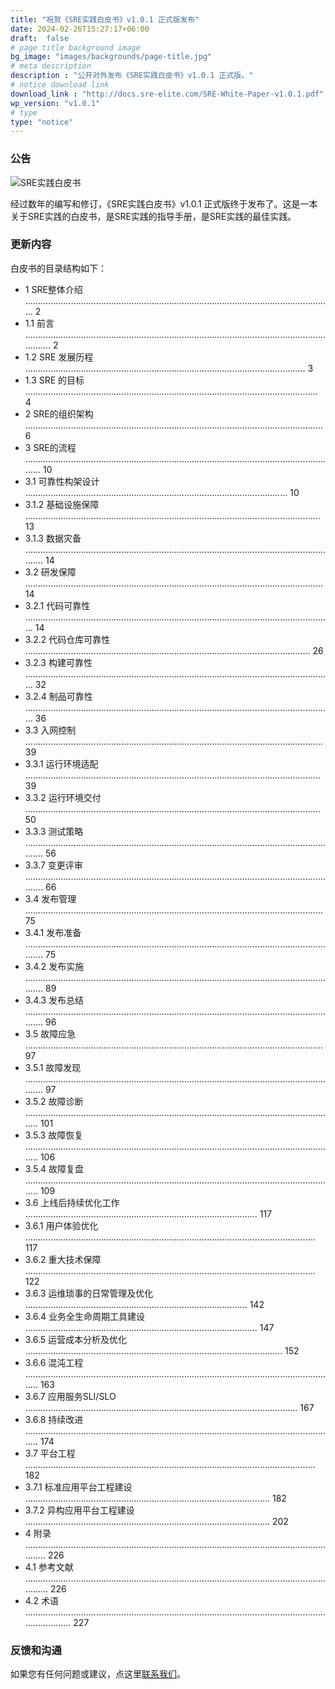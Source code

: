 ```yaml
---
title: "祝贺《SRE实践白皮书》v1.0.1 正式版发布"
date: 2024-02-26T15:27:17+06:00
draft:  false
# page title background image
bg_image: "images/backgrounds/page-title.jpg"
# meta description
description : "公开对外发布《SRE实践白皮书》v1.0.1 正式版。"
# notice download link
download_link : "http://docs.sre-elite.com/SRE-White-Paper-v1.0.1.pdf"
wp_version: "v1.0.1"
# type
type: "notice"
---
```



### 公告

![SRE实践白皮书](/images/sre-wp.png)

经过数年的编写和修订，《SRE实践白皮书》v1.0.1 正式版终于发布了。这是一本关于SRE实践的白皮书，是SRE实践的指导手册，是SRE实践的最佳实践。

### 更新内容

白皮书的目录结构如下：

* 1 SRE整体介绍 .......................................................................................................................... 2
* 1.1 前言 ................................................................................................................................. 2
* 1.2 SRE 发展历程 ............................................................................................................... 3
* 1.3 SRE 的目标 .................................................................................................................... 4
* 2 SRE的组织架构 ...................................................................................................................... 6
* 3 SRE的流程 ............................................................................................................................. 10
* 3.1 可靠性构架设计 ........................................................................................................ 10
* 3.1.2 基础设施保障 ..................................................................................................................... 13
* 3.1.3 数据灾备 .............................................................................................................................. 14
* 3.2 研发保障 ...................................................................................................................... 14
* 3.2.1 代码可靠性 .......................................................................................................................... 14
* 3.2.2 代码仓库可靠性 ................................................................................................................. 26
* 3.2.3 构建可靠性 .......................................................................................................................... 32
* 3.2.4 制品可靠性 .......................................................................................................................... 36
* 3.3 入网控制 ...................................................................................................................... 39
* 3.3.1 运行环境适配 ..................................................................................................................... 39
* 3.3.2 运行环境交付 ..................................................................................................................... 50
* 3.3.3 测试策略 .............................................................................................................................. 56
* 3.3.7 变更评审 .............................................................................................................................. 66
* 3.4 发布管理 ...................................................................................................................... 75
* 3.4.1 发布准备 .............................................................................................................................. 75
* 3.4.2 发布实施 .............................................................................................................................. 89
* 3.4.3 发布总结 .............................................................................................................................. 96
* 3.5 故障应急 ...................................................................................................................... 97
* 3.5.1 故障发现 .............................................................................................................................. 97
* 3.5.2 故障诊断 ............................................................................................................................ 101
* 3.5.3 故障恢复 ............................................................................................................................ 106
* 3.5.4 故障复盘 ............................................................................................................................ 109
* 3.6 上线后持续优化工作 ............................................................................................ 117
* 3.6.1 用户体验优化 ................................................................................................................... 117
* 3.6.2 重大技术保障 ................................................................................................................... 122
* 3.6.3 运维琐事的日常管理及优化 ........................................................................................ 142
* 3.6.4 业务全生命周期工具建设 ............................................................................................ 147
* 3.6.5 运营成本分析及优化 ...................................................................................................... 152
* 3.6.6 混沌工程 ............................................................................................................................ 163
* 3.6.7 应用服务SLI/SLO ............................................................................................................ 167
* 3.6.8 持续改进 ............................................................................................................................ 174
* 3.7 平台工程 ................................................................................................................... 182
* 3.7.1 标准应用平台工程建设 ................................................................................................. 182
* 3.7.2 异构应用平台工程建设 ................................................................................................. 202
* 4 附录 ............................................................................................................................... 226
* 4.1 参考文献 ................................................................................................................................ 226
* 4.2 术语 ......................................................................................................................................... 227

### 反馈和沟通

如果您有任何问题或建议，点这里[联系我们](/contact/)。
